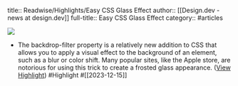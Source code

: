 title:: Readwise/Highlights/Easy CSS Glass Effect
author:: [[Design.dev - news at design.dev]]
full-title:: Easy CSS Glass Effect
category:: #articles


![](https://readwise-assets.s3.amazonaws.com/static/images/article4.6bc1851654a0.png)
- The backdrop-filter property is a relatively new addition to CSS that allows you to apply a visual effect to the background of an element, such as a blur or color shift. Many popular sites, like the Apple store, are notorious for using this trick to create a frosted glass appearance. ([View Highlight](https://read.readwise.io/read/01hhp84c5s88m8da37bkpnrez1)) #Highlight #[[2023-12-15]]